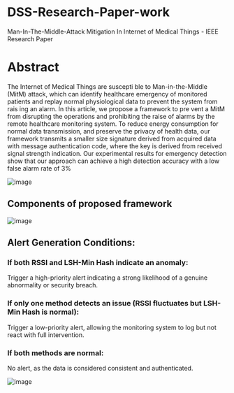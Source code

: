 # DSS-Research-Paper-work
Man-In-The-Middle-Attack Mitigation In Internet of Medical Things - IEEE Research Paper

# Abstract
The Internet of Medical Things are suscepti
ble to Man-in-the-Middle (MitM) attack, which can identify
 healthcare emergency of monitored patients and replay
 normal physiological data to prevent the system from rais
ing an alarm. In this article, we propose a framework to pre
vent a MitM from disrupting the operations and prohibiting
 the raise of alarms by the remote healthcare monitoring
 system. To reduce energy consumption for normal data
 transmission, and preserve the privacy of health data, our
 framework transmits a smaller size signature derived from
 acquired data with message authentication code, where the
 key is derived from received signal strength indication. Our
 experimental results for emergency detection show that our
 approach can achieve a high detection accuracy with a low
 false alarm rate of 3%


 ![image](https://github.com/user-attachments/assets/e8c517a6-b7f1-4a14-bbd5-c990a1097283)

## Components of proposed framework

![image](https://github.com/user-attachments/assets/69368b08-522e-4329-bd93-175ff49421ad)


## Alert Generation Conditions:
### If both RSSI and LSH-Min Hash indicate an anomaly:
Trigger a high-priority alert indicating a strong likelihood of a genuine abnormality or security breach.
### If only one method detects an issue (RSSI fluctuates but LSH-Min Hash is normal):
Trigger a low-priority alert, allowing the monitoring system to log but not react with full intervention.
### If both methods are normal: 
No alert, as the data is considered consistent and authenticated.

![image](https://github.com/user-attachments/assets/e6f71e9b-3294-4b14-bc18-89812178c508)

